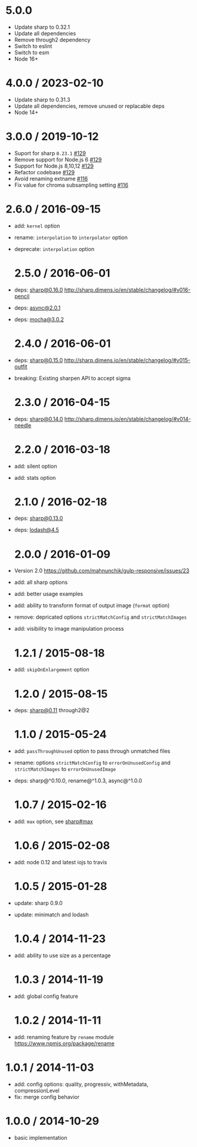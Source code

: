 # 5.0.0

- Update sharp to 0.32.1
- Update all dependencies
- Remove through2 dependency
- Switch to eslint
- Switch to esm
- Node 16+

# 4.0.0 / 2023-02-10

- Update sharp to 0.31.3
- Update all dependencies, remove unused or replacable deps
- Node 14+

# 3.0.0 / 2019-10-12

- Suport for sharp `0.23.1` [#129](https://github.com/mahnunchik/gulp-responsive/pull/129)
- Remove support for Node.js 6 [#129](https://github.com/mahnunchik/gulp-responsive/pull/129)
- Support for Node.js 8,10,12 [#129](https://github.com/mahnunchik/gulp-responsive/pull/129)
- Refactor codebase [#129](https://github.com/mahnunchik/gulp-responsive/pull/129)
- Avoid renaming extname [#116](https://github.com/mahnunchik/gulp-responsive/pull/116)
- Fix value for chroma subsampling setting [#116](https://github.com/mahnunchik/gulp-responsive/pull/116)

# 2.6.0 / 2016-09-15

- add: `kernel` option
- rename: `interpolation` to `interpolator` option
- deprecate: `interpolation` option

  # 2.5.0 / 2016-06-01

- deps: sharp@0.16.0 http://sharp.dimens.io/en/stable/changelog/#v016-pencil
- deps: async@2.0.1
- deps: mocha@3.0.2

  # 2.4.0 / 2016-06-01

- deps: sharp@0.15.0 http://sharp.dimens.io/en/stable/changelog/#v015-outfit
- breaking: Existing sharpen API to accept sigma

  # 2.3.0 / 2016-04-15

- deps: sharp@0.14.0 http://sharp.dimens.io/en/stable/changelog/#v014-needle

  # 2.2.0 / 2016-03-18

- add: silent option
- add: stats option

  # 2.1.0 / 2016-02-18

- deps: sharp@0.13.0
- deps: lodash@4.5

  # 2.0.0 / 2016-01-09

- Version 2.0 https://github.com/mahnunchik/gulp-responsive/issues/23
- add: all sharp options
- add: better usage examples
- add: ability to transform format of output image (`format` option)
- remove: depricated options `strictMatchConfig` and `strictMatchImages`
- add: visibility to image manipulation process

  # 1.2.1 / 2015-08-18

- add: `skipOnEnlargement` option

  # 1.2.0 / 2015-08-15

- deps: sharp@0.11 through2@2

  # 1.1.0 / 2015-05-24

- add: `passThroughUnused` option to pass through unmatched files
- rename: options `strictMatchConfig` to `errorOnUnusedConfig` and `strictMatchImages` to `errorOnUnusedImage`
- deps: sharp@^0.10.0, rename@^1.0.3, async@^1.0.0

  # 1.0.7 / 2015-02-16

- add: `max` option, see [sharp#max](https://github.com/lovell/sharp#max)

  # 1.0.6 / 2015-02-08

- add: node 0.12 and latest iojs to travis

  # 1.0.5 / 2015-01-28

- update: sharp 0.9.0
- update: minimatch and lodash

  # 1.0.4 / 2014-11-23

- add: ability to use size as a percentage

  # 1.0.3 / 2014-11-19

- add: global config feature

  # 1.0.2 / 2014-11-11

- add: renaming feature by `rename` module https://www.npmjs.org/package/rename

# 1.0.1 / 2014-11-03

- add: config options: quality, progressiv, withMetadata, compressionLevel
- fix: merge config behavior

# 1.0.0 / 2014-10-29

- basic implementation
